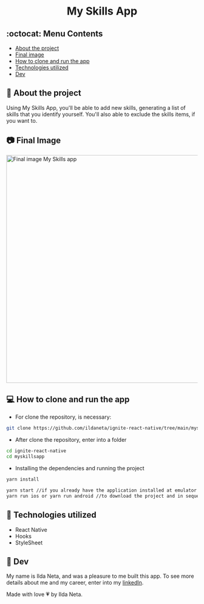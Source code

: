<h1 align="center"><b>My Skills App</b></h1>

## :octocat: Menu Contents

- [About the project](#pushpin-about-the-project)
- [Final image](#camera-final-image)
- [How to clone and run the app](#computer-how-to-clone-and-run-the-app)
- [Technologies utilized](#wrench-technologies-utilized)
- [Dev](#pencil-dev)

## :pushpin: About the project

Using My Skills App, you'll be able to add new skills, generating a list of skills that you identify yourself. You'll also able to exclude the skills items, if you want to.

## :camera: Final Image

<img width="600" alt="Final image My Skills app" src="https://user-images.githubusercontent.com/21963291/129278565-806fae94-1ae6-4282-af5d-7228d4f55790.png">

## :computer: How to clone and run the app

- For clone the repository, is necessary:

```bash
git clone https://github.com/ildaneta/ignite-react-native/tree/main/myskillsapp
```

- After clone the repository, enter into a folder

```bash
cd ignite-react-native
cd myskillsapp
```

- Installing the dependencies and running the project

```bash
yarn install

yarn start //if you already have the application installed at emulator
yarn run ios or yarn run android //to download the project and in sequence start it.
```

## :wrench: Technologies utilized

- React Native
- Hooks
- StyleSheet

## :pencil: Dev

My name is Ilda Neta, and was a pleasure to me built this app.
To see more details about me and my career, enter into my [linkedIn](https://www.linkedin.com/in/ildaneta/).

Made with love :heartpulse: by Ilda Neta.
